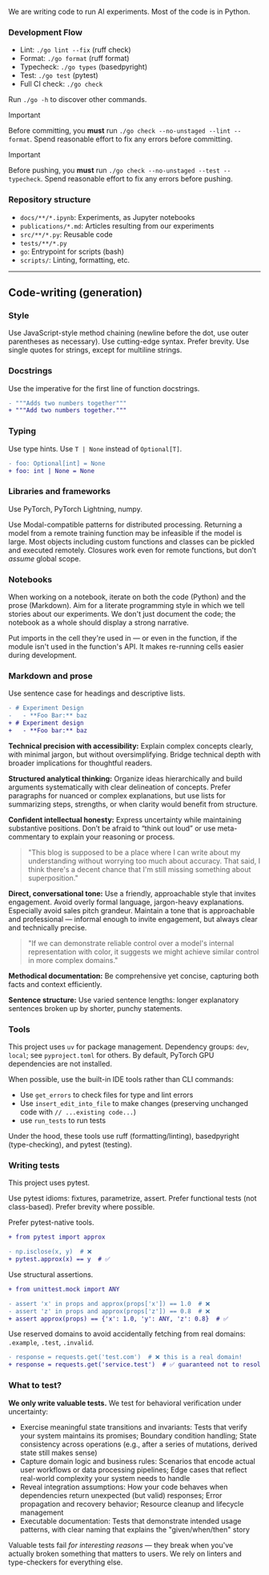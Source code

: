 We are writing code to run AI experiments. Most of the code is in Python.

### Development Flow

- Lint: `./go lint --fix` (ruff check)
- Format: `./go format` (ruff format)
- Typecheck: `./go types` (basedpyright)
- Test: `./go test` (pytest)
- Full CI check: `./go check`

Run `./go -h` to discover other commands.

> [!IMPORTANT]
> Before committing, you **must** run `./go check --no-unstaged --lint --format`. Spend reasonable effort to fix any errors before committing.

> [!IMPORTANT]
> Before pushing, you **must** run `./go check --no-unstaged --test --typecheck`. Spend reasonable effort to fix any errors before pushing.

### Repository structure

- `docs/**/*.ipynb`: Experiments, as Jupyter notebooks
- `publications/*.md`: Articles resulting from our experiments
- `src/**/*.py`: Reusable code
- `tests/**/*.py`
- `go`: Entrypoint for scripts (bash)
- `scripts/`: Linting, formatting, etc.

---

## Code-writing (generation)

### Style

Use JavaScript-style method chaining (newline before the dot, use outer parentheses as necessary).
Use cutting-edge syntax.
Prefer brevity.
Use single quotes for strings, except for multiline strings.

### Docstrings

Use the imperative for the first line of function docstrings.

```diff
- """Adds two numbers together"""
+ """Add two numbers together."""
```

### Typing

Use type hints.
Use `T | None` instead of `Optional[T]`.

```diff
- foo: Optional[int] = None
+ foo: int | None = None
```

### Libraries and frameworks

Use PyTorch, PyTorch Lightning, numpy.

Use Modal-compatible patterns for distributed processing.
Returning a model from a remote training function may be infeasible if the model is large.
Most objects including custom functions and classes can be pickled and executed remotely.
Closures work even for remote functions, but don't _assume_ global scope.

### Notebooks

When working on a notebook, iterate on both the code (Python) and the prose (Markdown). Aim for a literate programming style in which we tell stories about our experiments. We don't just document the code; the notebook as a whole should display a strong narrative.

Put imports in the cell they're used in — or even in the function, if the module isn't used in the function's API. It makes re-running cells easier during development.

### Markdown and prose

Use sentence case for headings and descriptive lists.

```patch
- # Experiment Design
-   - **Foo Bar:** baz
+ # Experiment design
+   - **Foo bar:** baz
```

**Technical precision with accessibility:** Explain complex concepts clearly, with minimal jargon, but without oversimplifying. Bridge technical depth with broader implications for thoughtful readers.

**Structured analytical thinking:** Organize ideas hierarchically and build arguments systematically with clear delineation of concepts. Prefer paragraphs for nuanced or complex explanations, but use lists for summarizing steps, strengths, or when clarity would benefit from structure.

**Confident intellectual honesty:** Express uncertainty while maintaining substantive positions. Don’t be afraid to “think out loud” or use meta-commentary to explain your reasoning or process.

> "This blog is supposed to be a place where I can write about my understanding without worrying too much about accuracy. That said, I think there's a decent chance that I'm still missing something about superposition."

**Direct, conversational tone:** Use a friendly, approachable style that invites engagement. Avoid overly formal language, jargon-heavy explanations. Especially avoid sales pitch grandeur. Maintain a tone that is approachable and professional — informal enough to invite engagement, but always clear and technically precise.

> "If we can demonstrate reliable control over a model's internal representation with color, it suggests we might achieve similar control in more complex domains."

**Methodical documentation:** Be comprehensive yet concise, capturing both facts and context efficiently.

**Sentence structure:** Use varied sentence lengths: longer explanatory sentences broken up by shorter, punchy statements.

### Tools

This project uses `uv` for package management. Dependency groups: `dev`, `local`; see `pyproject.toml` for others. By default, PyTorch GPU dependencies are not installed.

When possible, use the built-in IDE tools rather than CLI commands:

- Use `get_errors` to check files for type and lint errors
- Use `insert_edit_into_file` to make changes (preserving unchanged code with `// ...existing code...`)
- use `run_tests` to run tests

Under the hood, these tools use ruff (formatting/linting), basedpyright (type-checking), and pytest (testing).

### Writing tests

This project uses pytest.

Use pytest idioms: fixtures, parametrize, assert.
Prefer functional tests (not class-based).
Prefer brevity where possible.

Prefer pytest-native tools.

```diff
+ from pytest import approx

- np.isclose(x, y)  # ❌
+ pytest.approx(x) == y  # ✅
```

Use structural assertions.

```diff
+ from unittest.mock import ANY

- assert 'x' in props and approx(props['x']) == 1.0  # ❌
- assert 'z' in props and approx(props['z']) == 0.8  # ❌
+ assert approx(props) == {'x': 1.0, 'y': ANY, 'z': 0.8}  # ✅
```

Use reserved domains to avoid accidentally fetching from real domains: `.example`, `.test`, `.invalid`.

```diff
- response = requests.get('test.com')  # ❌ this is a real domain!
+ response = requests.get('service.test')  # ✅ guaranteed not to resolve
```

### What to test?

**We only write valuable tests.** We test for behavioral verification under uncertainty:

- Exercise meaningful state transitions and invariants: Tests that verify your system maintains its promises; Boundary condition handling; State consistency across operations (e.g., after a series of mutations, derived state still makes sense)
- Capture domain logic and business rules: Scenarios that encode actual user workflows or data processing pipelines; Edge cases that reflect real-world complexity your system needs to handle
- Reveal integration assumptions: How your code behaves when dependencies return unexpected (but valid) responses; Error propagation and recovery behavior; Resource cleanup and lifecycle management
- Executable documentation: Tests that demonstrate intended usage patterns, with clear naming that explains the "given/when/then" story

Valuable tests fail _for interesting reasons_ — they break when you've actually broken something that matters to users. We rely on linters and type-checkers for everything else.
